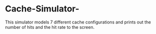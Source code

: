 # Cache-Simulator-
This simulator models 7 different cache configurations and prints out the number of hits and the hit rate to the screen.
